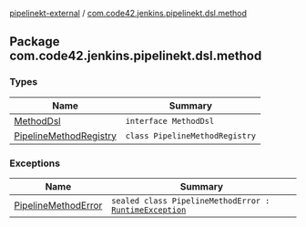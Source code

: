 [pipelinekt-external](../index.md) / [com.code42.jenkins.pipelinekt.dsl.method](./index.md)

## Package com.code42.jenkins.pipelinekt.dsl.method

### Types

| Name | Summary |
|---|---|
| [MethodDsl](-method-dsl/index.md) | `interface MethodDsl` |
| [PipelineMethodRegistry](-pipeline-method-registry/index.md) | `class PipelineMethodRegistry` |

### Exceptions

| Name | Summary |
|---|---|
| [PipelineMethodError](-pipeline-method-error/index.md) | `sealed class PipelineMethodError : `[`RuntimeException`](https://kotlinlang.org/api/latest/jvm/stdlib/kotlin/-runtime-exception/index.html) |
